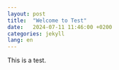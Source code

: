 ```yaml
---
layout: post
title:  "Welcome to Test"
date:   2024-07-11 11:46:00 +0200
categories: jekyll
lang: en
---
```

This is a test.